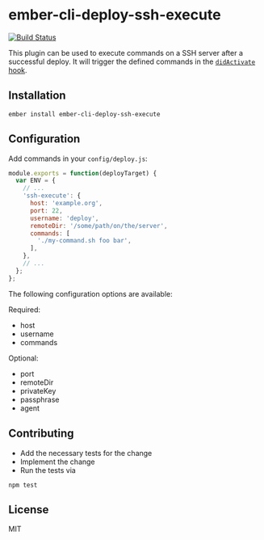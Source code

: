 # ember-cli-deploy-ssh-execute

[![Build Status](https://travis-ci.org/felixkiss/ember-cli-deploy-ssh-execute.svg?branch=master)](https://travis-ci.org/felixkiss/ember-cli-deploy-ssh-execute)

This plugin can be used to execute commands on a SSH server after a successful
deploy. It will trigger the defined commands in the
[`didActivate` hook](http://ember-cli-deploy.com/docs/v1.0.x/pipeline-hooks/).

## Installation

```
ember install ember-cli-deploy-ssh-execute
```

## Configuration

Add commands in your `config/deploy.js`:

```js
module.exports = function(deployTarget) {
  var ENV = {
    // ...
    'ssh-execute': {
      host: 'example.org',
      port: 22,
      username: 'deploy',
      remoteDir: '/some/path/on/the/server',
      commands: [
        './my-command.sh foo bar',
      ],
    },
    // ...
  };
};
```

The following configuration options are available:

Required:
 - host
 - username
 - commands

Optional:
 - port
 - remoteDir
 - privateKey
 - passphrase
 - agent

## Contributing

 - Add the necessary tests for the change
 - Implement the change
 - Run the tests via

```
npm test
```

## License

MIT
